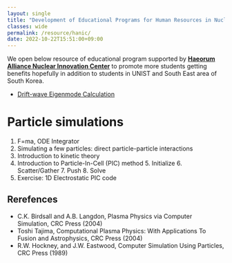 ```yaml
---
layout: single
title: "Development of Educational Programs for Human Resources in Nuclear Fusion"
classes: wide
permalink: /resource/hanic/
date: 2022-10-22T15:51:00+09:00
---
```

We open below resource of educational program supported by [**Haeorum Alliance Nuclear Innovation Center**](http://haeorum.unist.ac.kr) to promote more students getting benefits hopefully in addition to students in UNIST and South East area of South Korea.

* [Drift-wave Eigenmode Calculation](https://fplunist.notion.site/Drift-wave-Eigenmode-Calculation-bf8151c52681456184cbda86eae29541)

# Particle simulations

1. F=ma, ODE Integrator
2. Simulating a few particles: direct particle-particle interactions
3. Introduction to kinetic theory
4. Introduction to Particle-In-Cell (PIC) method
    5. Initialize
    6. Scatter/Gather
    7. Push
    8. Solve
9. Exercise: 1D Electrostatic PIC code

## Rerefences
* C.K. Birdsall and A.B. Langdon, Plasma Physics via Computer Simulation, CRC Press (2004)
* Toshi Tajima, Computational Plasma Physics: With Applications To Fusion and Astrophysics, CRC Press (2004)
* R.W. Hockney, and J.W. Eastwood, Computer Simulation Using Particles, CRC Press (1989)

